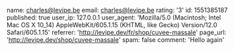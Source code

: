 name: charles@levipe.be
email: charles@levipe.be
rating: '3'
id: 1551385187
published: true
user_ip: 127.0.0.1
user_agent: 'Mozilla/5.0 (Macintosh; Intel Mac OS X 10_14) AppleWebKit/605.1.15 (KHTML, like Gecko) Version/12.0 Safari/605.1.15'
referrer: 'http://levipe.dev/fr/shop/cuvee-massale'
page_url: 'http://levipe.dev/shop/cuvee-massale'
spam: false
comment: 'Hello again'

